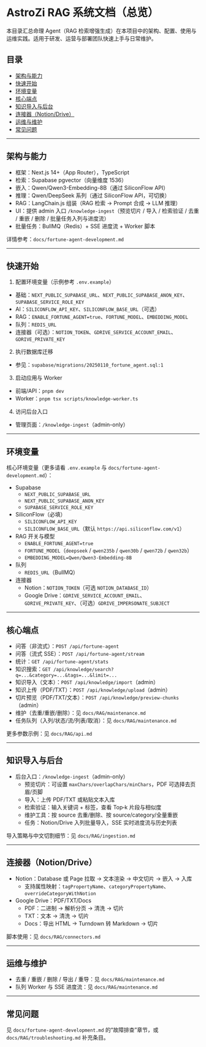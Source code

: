 # AstroZi RAG 系统文档（总览）

本目录汇总命理 Agent（RAG 检索增强生成）在本项目中的架构、配置、使用与运维实践。适用于研发、运营与部署团队快速上手与日常维护。

## 目录
- [架构与能力](#架构与能力)
- [快速开始](#快速开始)
- [环境变量](#环境变量)
- [核心端点](#核心端点)
- [知识导入与后台](#知识导入与后台)
- [连接器（Notion/Drive）](#连接器notiondrive)
- [运维与维护](#运维与维护)
- [常见问题](#常见问题)

---

## 架构与能力

- 框架：Next.js 14+（App Router），TypeScript
- 检索：Supabase pgvector（向量维度 1536）
- 嵌入：Qwen/Qwen3-Embedding-8B（通过 SiliconFlow API）
- 推理：Qwen/DeepSeek 系列（通过 SiliconFlow API，可切换）
- RAG：LangChain.js 组装（RAG 检索 → Prompt 合成 → LLM 推理）
- UI：提供 admin 入口 `/knowledge-ingest`（预览切片 / 导入 / 检索验证 / 去重 / 重嵌 / 删除 / 批量任务入列与进度流）
- 批量任务：BullMQ（Redis）+ SSE 进度流 + Worker 脚本

详情参考：`docs/fortune-agent-development.md`

---

## 快速开始

1) 配置环境变量（示例参考 `.env.example`）
- 基础：`NEXT_PUBLIC_SUPABASE_URL`、`NEXT_PUBLIC_SUPABASE_ANON_KEY`、`SUPABASE_SERVICE_ROLE_KEY`
- AI：`SILICONFLOW_API_KEY`、`SILICONFLOW_BASE_URL`（可选）
- RAG：`ENABLE_FORTUNE_AGENT=true`、`FORTUNE_MODEL`、`EMBEDDING_MODEL`
- 队列：`REDIS_URL`
- 连接器（可选）：`NOTION_TOKEN`、`GDRIVE_SERVICE_ACCOUNT_EMAIL`、`GDRIVE_PRIVATE_KEY`

2) 执行数据库迁移
- 参见：`supabase/migrations/20250110_fortune_agent.sql:1`

3) 启动应用与 Worker
- 前端/API：`pnpm dev`
- Worker：`pnpm tsx scripts/knowledge-worker.ts`

4) 访问后台入口
- 管理页面：`/knowledge-ingest`（admin-only）

---

## 环境变量

核心环境变量（更多请看 `.env.example` 与 `docs/fortune-agent-development.md`）：

- Supabase
  - `NEXT_PUBLIC_SUPABASE_URL`
  - `NEXT_PUBLIC_SUPABASE_ANON_KEY`
  - `SUPABASE_SERVICE_ROLE_KEY`
- SiliconFlow（必填）
  - `SILICONFLOW_API_KEY`
  - `SILICONFLOW_BASE_URL`（默认 `https://api.siliconflow.com/v1`）
- RAG 开关与模型
  - `ENABLE_FORTUNE_AGENT=true`
  - `FORTUNE_MODEL`（`deepseek` / `qwen235b` / `qwen30b` / `qwen72b` / `qwen32b`）
  - `EMBEDDING_MODEL=Qwen/Qwen3-Embedding-8B`
- 队列
  - `REDIS_URL`（BullMQ）
- 连接器
  - Notion：`NOTION_TOKEN`（可选 `NOTION_DATABASE_ID`）
  - Google Drive：`GDRIVE_SERVICE_ACCOUNT_EMAIL`、`GDRIVE_PRIVATE_KEY`、（可选）`GDRIVE_IMPERSONATE_SUBJECT`

---

## 核心端点

- 问答（非流式）：`POST /api/fortune-agent`
- 问答（流式 SSE）：`POST /api/fortune-agent/stream`
- 统计：`GET /api/fortune-agent/stats`
- 知识搜索：`GET /api/knowledge/search?q=...&category=...&tags=...&limit=...`
- 知识导入（文本）：`POST /api/knowledge/import`（admin）
- 知识上传（PDF/TXT）：`POST /api/knowledge/upload`（admin）
- 切片预览（PDF/TXT/文本）：`POST /api/knowledge/preview-chunks`（admin）
- 维护（去重/重嵌/删除）：见 `docs/RAG/maintenance.md`
- 任务队列（入列/状态/流/列表/取消）：见 `docs/RAG/maintenance.md`

更多参数示例：见 `docs/RAG/api.md`

---

## 知识导入与后台

- 后台入口：`/knowledge-ingest`（admin-only）
  - 预览切片：可设置 `maxChars/overlapChars/minChars`，PDF 可选择去页眉/页脚
  - 导入：上传 PDF/TXT 或粘贴文本入库
  - 检索验证：输入关键词 + 标签，查看 Top‑k 片段与相似度
  - 维护工具：按 source 去重/删除、按 source/category/全量重嵌
  - 任务：Notion/Drive 入列批量导入，SSE 实时进度流与历史列表

导入策略与中文切割细节：见 `docs/RAG/ingestion.md`

---

## 连接器（Notion/Drive）

- Notion：Database 或 Page 拉取 → 文本渲染 → 中文切片 → 嵌入 → 入库
  - 支持属性映射：`tagPropertyName`、`categoryPropertyName`、`overrideCategoryWithNotion`
- Google Drive：PDF/TXT/Docs
  - PDF：二进制 → 解析分页 → 清洗 → 切片
  - TXT：文本 → 清洗 → 切片
  - Docs：导出 HTML → Turndown 转 Markdown → 切片

脚本使用：见 `docs/RAG/connectors.md`

---

## 运维与维护

- 去重 / 重嵌 / 删除 / 导出 / 重导：见 `docs/RAG/maintenance.md`
- 队列 Worker 与 SSE 进度流：见 `docs/RAG/maintenance.md`

---

## 常见问题

见 `docs/fortune-agent-development.md` 的“故障排查”章节，或 `docs/RAG/troubleshooting.md` 补充条目。

